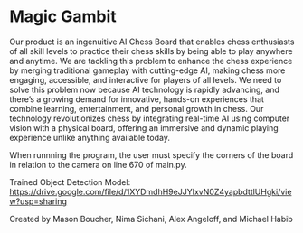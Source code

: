 # Magic Gambit
Our product is an ingenuitive AI Chess Board that enables chess enthusiasts of all skill levels to practice their chess skills by being able to play anywhere and anytime. We are tackling this problem to enhance the chess experience by merging traditional gameplay with cutting-edge AI, making chess more engaging, accessible, and interactive for players of all levels. We need to solve this problem now because AI technology is rapidly advancing, and there’s a growing demand for innovative, hands-on experiences that combine learning, entertainment, and personal growth in chess. Our technology revolutionizes chess by integrating real-time AI using computer vision with a physical board, offering an immersive and dynamic playing experience unlike anything available today.

When runnning the program, the user must specify the corners of the board in relation to the camera on line 670 of main.py.

Trained Object Detection Model: https://drive.google.com/file/d/1XYDmdhH9eJJYIxvN0Z4yapbdttlUHgki/view?usp=sharing

Created by Mason Boucher, Nima Sichani, Alex Angeloff, and Michael Habib
